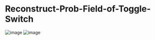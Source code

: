 # Reconstruct-Prob-Field-of-Toggle-Switch
![image](https://github.com/topologicalsubspace/Reconstruct-Prob-Field-of-Toggle-Switch/assets/129043002/935c85f6-7c65-4fad-a0c2-8b84e8919a4b)
![image](https://github.com/topologicalsubspace/Reconstruct-Prob-Field-of-Toggle-Switch/assets/129043002/456c623f-fc0d-47bd-a729-12d9045b9c42)
